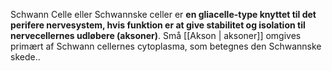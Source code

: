 Schwann Celle eller Schwannske celler er **en gliacelle-type knyttet til det perifere nervesystem, hvis funktion er at give stabilitet og isolation til nervecellernes udløbere (aksoner)**. Små [[Akson | aksoner]] omgives primært af Schwann cellernes cytoplasma, som betegnes den Schwannske skede..
